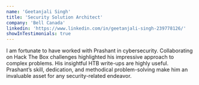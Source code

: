 ```yaml
---
name: 'Geetanjali Singh'
title: 'Security Solution Architect'
company: 'Bell Canada'
linkedin: 'https://www.linkedin.com/in/geetanjali-singh-239778126/'
showInTestimonials: true
---
```


I am fortunate to have worked with Prashant in cybersecurity. Collaborating on Hack The Box challenges highlighted his impressive approach to complex problems. His insightful HTB write-ups are highly useful. Prashant’s skill, dedication, and methodical problem-solving make him an invaluable asset for any security-related endeavor.